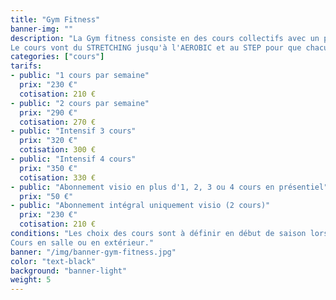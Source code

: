 ```yaml
---
title: "Gym Fitness"
banner-img: ""
description: "La Gym fitness consiste en des cours collectifs avec un professeur diplômé.<br>
Le cours vont du STRETCHING jusqu'à l'AEROBIC et au STEP pour que chacun et chacune trouve ce qui lui convient le mieux."
categories: ["cours"]
tarifs:
- public: "1 cours par semaine"
  prix: "230 €"
  cotisation: 210 €
- public: "2 cours par semaine"
  prix: "290 €"
  cotisation: 270 €
- public: "Intensif 3 cours"
  prix: "320 €"
  cotisation: 300 €
- public: "Intensif 4 cours"
  prix: "350 €"
  cotisation: 330 €
- public: "Abonnement visio en plus d'1, 2, 3 ou 4 cours en présentiel"
  prix: "50 €"
- public: "Abonnement intégral uniquement visio (2 cours)"
  prix: "230 €"
  cotisation: 210 €
conditions: "Les choix des cours sont à définir en début de saison lors des inscriptions.<br>
Cours en salle ou en extérieur."
banner: "/img/banner-gym-fitness.jpg"
color: "text-black"
background: "banner-light"
weight: 5
---
```

